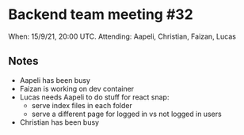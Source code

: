 # Backend team meeting #32

When: 15/9/21, 20:00 UTC.
Attending: Aapeli, Christian, Faizan, Lucas

## Notes

* Aapeli has been busy
* Faizan is working on dev container
* Lucas needs Aapeli to do stuff for react snap:
  - serve index files in each folder
  - serve a different page for logged in vs not logged in users
* Christian has been busy
